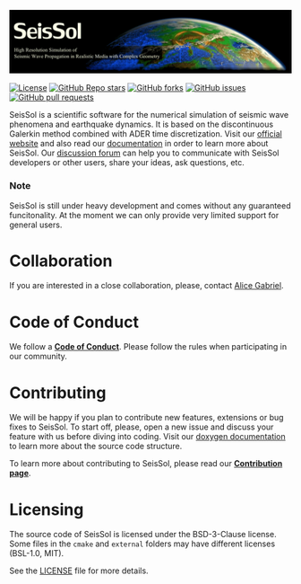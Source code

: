 <!--
    SPDX-FileCopyrightText: 2012-2024 SeisSol Group
    
    SPDX-License-Identifier: BSD-3-Clause
-->

![](Documentation/LatexFigures/logo2.png)

[![License](https://img.shields.io/badge/License-BSD%203--Clause-blue.svg)](https://opensource.org/licenses/BSD-3-Clause)
[![GitHub Repo stars](https://img.shields.io/github/stars/SeisSol/SeisSol)](https://github.com/SeisSol/SeisSol/stargazers) 
[![GitHub forks](https://img.shields.io/github/forks/SeisSol/SeisSol)](https://github.com/SeisSol/SeisSol/network/members)
[![GitHub issues](https://img.shields.io/github/issues/SeisSol/SeisSol)](https://github.com/SeisSol/SeisSol/issues)
[![GitHub pull requests](https://img.shields.io/github/issues-pr/SeisSol/SeisSol)](https://github.com/SeisSol/SeisSol/pulls)

SeisSol is a scientific software for the numerical simulation of seismic wave phenomena and earthquake dynamics. It is based on the discontinuous Galerkin method combined with ADER time discretization. Visit our [official website](http://www.seissol.org/) and also read our [documentation](https://seissol.readthedocs.io) in order to learn more about SeisSol. Our [discussion forum](https://github.com/SeisSol/SeisSol/discussions) can help you to communicate with SeisSol developers or other users, share your ideas, ask questions, etc.

### Note
SeisSol is still under heavy development and comes without any guaranteed funcitonality. At the moment we can only provide very limited support for general users.

# Collaboration
If you are interested in a close collaboration, please, contact [Alice Gabriel](http://www.geophysik.uni-muenchen.de/Members/gabriel).

# Code of Conduct
We follow a [**Code of Conduct**](CODE_OF_CONDUCT.md).
Please follow the rules when participating in our community.

# Contributing
We will be happy if you plan to contribute new features, extensions or bug fixes to SeisSol. To start off, please, open a new issue and discuss your feature with us before diving into coding. Visit our [doxygen documentation](https://ci_seissol.pages.gitlab.lrz.de/SeisSol/master) to learn more about the source code structure.

To learn more about contributing to SeisSol, please read our [**Contribution page**](CONTRIBUTING.md).

# Licensing
The source code of SeisSol is licensed under the BSD-3-Clause license.
Some files in the `cmake` and `external` folders may have different licenses (BSL-1.0, MIT).

See the [LICENSE](LICENSE) file for more details.
